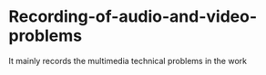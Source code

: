 # Recording-of-audio-and-video-problems
It mainly records the multimedia technical problems  in the work
